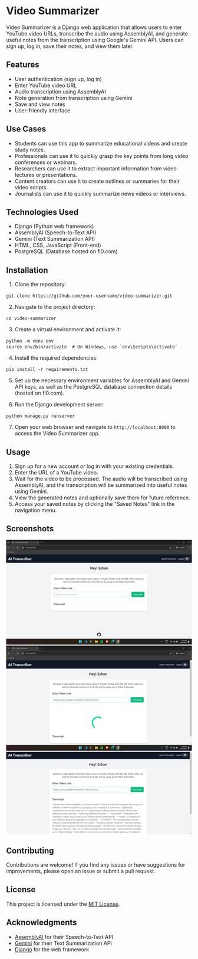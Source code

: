 # Video Summarizer

Video Summarizer is a Django web application that allows users to enter YouTube video URLs, transcribe the audio using AssemblyAI, and generate useful notes from the transcription using Google's Gemini API. Users can sign up, log in, save their notes, and view them later.

## Features

- User authentication (sign up, log in)
- Enter YouTube video URL
- Audio transcription using AssemblyAI
- Note generation from transcription using Gemini
- Save and view notes
- User-friendly interface

## Use Cases

- Students can use this app to summarize educational videos and create study notes.
- Professionals can use it to quickly grasp the key points from long video conferences or webinars.
- Researchers can use it to extract important information from video lectures or presentations.
- Content creators can use it to create outlines or summaries for their video scripts.
- Journalists can use it to quickly summarize news videos or interviews.

## Technologies Used

- Django (Python web framework)
- AssemblyAI (Speech-to-Text API)
- Gemini (Text Summarization API)
- HTML, CSS, JavaScript (Front-end)
- PostgreSQL (Database hosted on fl0.com)

## Installation

1. Clone the repository:

```
git clone https://github.com/your-username/video-summarizer.git
```

2. Navigate to the project directory:

```
cd video-summarizer
```

3. Create a virtual environment and activate it:

```
python -m venv env
source env/bin/activate  # On Windows, use `env\Scripts\activate`
```

4. Install the required dependencies:

```
pip install -r requirements.txt
```

5. Set up the necessary environment variables for AssemblyAI and Gemini API keys, as well as the PostgreSQL database connection details (hosted on fl0.com).

6. Run the Django development server:

```
python manage.py runserver
```

7. Open your web browser and navigate to `http://localhost:8000` to access the Video Summarizer app.

## Usage

1. Sign up for a new account or log in with your existing credentials.
2. Enter the URL of a YouTube video.
3. Wait for the video to be processed. The audio will be transcribed using AssemblyAI, and the transcription will be summarized into useful notes using Gemini.
4. View the generated notes and optionally save them for future reference.
5. Access your saved notes by clicking the "Saved Notes" link in the navigation menu.


## Screenshots

![alt text](image.png)
![alt text](image-1.png)
![alt text](image-2.png)


## Contributing

Contributions are welcome! If you find any issues or have suggestions for improvements, please open an issue or submit a pull request.

## License

This project is licensed under the [MIT License](LICENSE).

## Acknowledgments

- [AssemblyAI](https://www.assemblyai.com/) for their Speech-to-Text API
- [Gemini](https://ai.google.dev/) for their Text Summarization API
- [Django](https://www.djangoproject.com/) for the web framework
